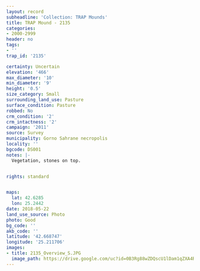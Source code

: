```yaml
---
layout: record
subheadline: 'Collection: TRAP Mounds'
title: TRAP Mound - 2135
categories:
- 2000-2999
header: no
tags:
- ''
trap_id: '2135'

certainty: Uncertain
elevation: '466'
max_diameter: '10'
min_diameter: '9'
height: '0.5'
size_category: Small
surrounding_land_use: Pasture
surface_condition: Pasture
robbed: No
crm_condition: '2'
crm_intactness: '2'
campaign: '2011'
source: Survey
municipality: Gorno Sahrane necropolis
locality: ''
bgcode: DS001
notes: |-
  Vegetation, stones on top.


rights: standard


maps:
  lat: 42.6285
  lon: 25.2442
date: 2018-05-22
land_use_source: Photo
photo: Good
bg_code: ''
akb_code: ''
latitude: '42.668747'
longitude: '25.211706'
images:
- title: 2135_Overview_S.JPG
  image_path: https://drive.google.com/uc?id=0B3Rg88wZDQscU1lDam1qZXA4Rlk
---
```

